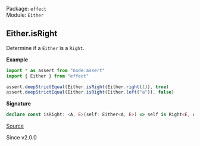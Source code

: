 Package: `effect`<br />
Module: `Either`<br />

## Either.isRight

Determine if a `Either` is a `Right`.

**Example**

```ts
import * as assert from "node:assert"
import { Either } from "effect"

assert.deepStrictEqual(Either.isRight(Either.right(1)), true)
assert.deepStrictEqual(Either.isRight(Either.left("a")), false)
```

**Signature**

```ts
declare const isRight: <A, E>(self: Either<A, E>) => self is Right<E, A>
```

[Source](https://github.com/Effect-TS/effect/tree/main/packages/effect/src/Either.ts#L273)

Since v2.0.0
